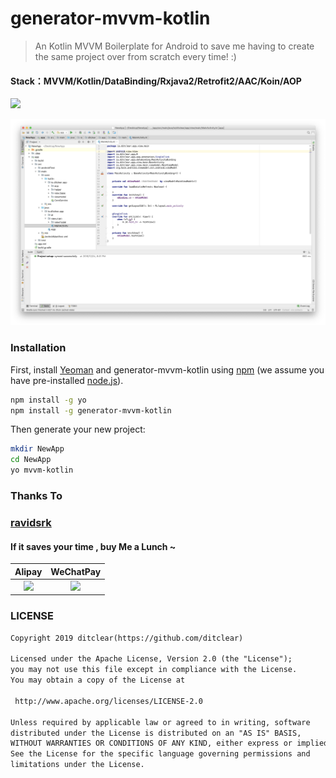 # generator-mvvm-kotlin

> An Kotlin MVVM Boilerplate for Android to save me having to create the same project over from scratch every time! :)

#### Stack：MVVM/Kotlin/DataBinding/Rxjava2/Retrofit2/AAC/Koin/AOP



![](art/generator-mvvm-kotlin.gif)

![](art/newapp.png)



### Installation

First, install [Yeoman](http://yeoman.io) and generator-mvvm-kotlin using [npm](https://www.npmjs.com/) (we assume you have pre-installed [node.js](https://nodejs.org/)).

```bash
npm install -g yo
npm install -g generator-mvvm-kotlin
```

Then generate your new project:

```bash
mkdir NewApp
cd NewApp
yo mvvm-kotlin
```

### Thanks To 

### [ravidsrk](https://github.com/ravidsrk)

#### If it saves your time , buy Me a Lunch ~



|                            Alipay                            |                          WeChatPay                           |
| :----------------------------------------------------------: | :----------------------------------------------------------: |
| ![](https://upload-images.jianshu.io/upload_images/3722695-ffde170fec931eae.png?imageMogr2/auto-orient/strip%7CimageView2/2/w/340) | ![](https://upload-images.jianshu.io/upload_images/3722695-1b827a54ec274e59.png?imageMogr2/auto-orient/strip%7CimageView2/2/w/340) |

### LICENSE

```txt
Copyright 2019 ditclear(https://github.com/ditclear)

Licensed under the Apache License, Version 2.0 (the "License");
you may not use this file except in compliance with the License.
You may obtain a copy of the License at

 http://www.apache.org/licenses/LICENSE-2.0

Unless required by applicable law or agreed to in writing, software
distributed under the License is distributed on an "AS IS" BASIS,
WITHOUT WARRANTIES OR CONDITIONS OF ANY KIND, either express or implied.
See the License for the specific language governing permissions and
limitations under the License.
```

